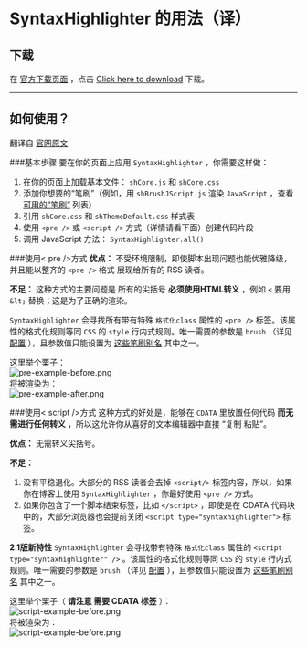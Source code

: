 SyntaxHighlighter 的用法（译）
========================

下载
----
在 [官方下载页面](http://alexgorbatchev.com/SyntaxHighlighter/download/) ，点击 [Click here to download](http://alexgorbatchev.com/SyntaxHighlighter/download/download.php?sh_current) 下载。


- - - - - - - - - -


如何使用？
----------

翻译自 [官网原文](http://alexgorbatchev.com/SyntaxHighlighter/manual/installation.html)  

###基本步骤
要在你的页面上应用 `SyntaxHighlighter` ，你需要这样做：

1. 在你的页面上加载基本文件： `shCore.js` 和 `shCore.css`
2. 添加你想要的“笔刷”（例如，用 `shBrushJScript.js` 渲染 `JavaScript` ，查看 [可用的“笔刷”](http://alexgorbatchev.com/SyntaxHighlighter/manual/brushes/) 列表）
3. 引用 `shCore.css` 和 `shThemeDefault.css` 样式表
4. 使用 `<pre />` 或 `<script />` 方式（详情请看下面）创建代码片段
5. 调用 JavaScript 方法： `SyntaxHighlighter.all()`

###使用< pre />方式
**优点：** 不受环境限制，即使脚本出现问题也能优雅降级，并且能以整齐的 `<pre />` 格式 展现给所有的 RSS 读者。

**不足：** 这种方式的主要问题是 所有的尖括号 **必须使用HTML转义** ，例如 `<` 要用 `&lt;` 替换；这是为了正确的渲染。

`SyntaxHighlighter` 会寻找所有带有特殊 `格式化class` 属性的 `<pre />` 标签。该属性的格式化规则等同 `CSS` 的 `style` 行内式规则。唯一需要的参数是 `brush` （详见 [配置](http://alexgorbatchev.com/SyntaxHighlighter/manual/configuration/) ），且参数值只能设置为 [这些笔刷别名](http://alexgorbatchev.com/SyntaxHighlighter/manual/brushes/) 其中之一。

这里举个栗子：  
![pre-example-before.png](http://192.168.5.121/blog/img/pre-example-before.png)  
将被渲染为：  
![pre-example-after.png](http://192.168.5.121/blog/img/pre-example-after.png)



###使用< script />方式
这种方式的好处是，能够在 `CDATA` 里放置任何代码 **而无需进行任何转义** ，所以这允许你从喜好的文本编辑器中直接 “复制 粘贴”。

**优点：** 无需转义尖括号。

**不足：**

1. 没有平稳退化。大部分的 RSS 读者会去掉 `<script/>` 标签内容，所以，如果你在博客上使用 `SyntaxHighlighter` ，你最好使用 `<pre />` 方式。
2. 如果你包含了一个脚本结束标签，比如 `</script>` ，即使是在 CDATA 代码块中的，大部分浏览器也会提前关闭 `<script type="syntaxhighlighter">` 标签。


**2.1版新特性** `SyntaxHighlighter` 会寻找带有特殊 `格式化class` 属性的 `<script type="syntaxhighlighter" />` 。该属性的格式化规则等同 `CSS` 的 `style` 行内式规则。唯一需要的参数是 `brush` （详见 [配置](http://alexgorbatchev.com/SyntaxHighlighter/manual/configuration/) ），且参数值只能设置为 [这些笔刷别名](http://alexgorbatchev.com/SyntaxHighlighter/manual/brushes/) 其中之一。

这里举个栗子（ **请注意 需要 CDATA 标签** ）：  
![script-example-before.png](http://192.168.5.121/blog/img/script-example-before.png)  
将被渲染为：  
![script-example-before.png](http://192.168.5.121/blog/img/script-example-after.png)  